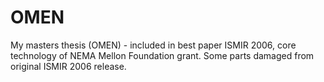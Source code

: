 OMEN
====

My masters thesis (OMEN) - included in best paper ISMIR 2006, core technology of NEMA Mellon Foundation grant. Some parts damaged from original ISMIR 2006 release.
